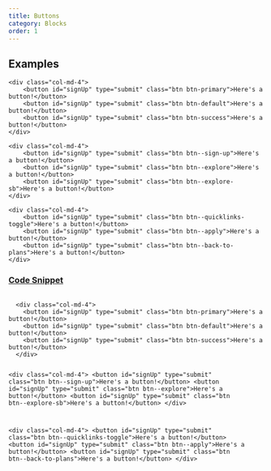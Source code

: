```yaml
---
title: Buttons
category: Blocks
order: 1
---
```


## Examples

<div class="row margin-top-65--desktop">

	<div class="col-md-4">
		<button id="signUp" type="submit" class="btn btn-primary">Here's a button!</button>
		<button id="signUp" type="submit" class="btn btn-default">Here's a button!</button>
		<button id="signUp" type="submit" class="btn btn-success">Here's a button!</button>
	</div>

	<div class="col-md-4">
		<button id="signUp" type="submit" class="btn btn--sign-up">Here's a button!</button>
		<button id="signUp" type="submit" class="btn btn--explore">Here's a button!</button>
		<button id="signUp" type="submit" class="btn btn--explore-sb">Here's a button!</button>
	</div>

	<div class="col-md-4">
		<button id="signUp" type="submit" class="btn btn--quicklinks-toggle">Here's a button!</button>
		<button id="signUp" type="submit" class="btn btn--apply">Here's a button!</button>
		<button id="signUp" type="submit" class="btn btn--back-to-plans">Here's a button!</button>
	</div>
</div>


<div class="expandable expandable--fa">
	<div class="expandable__trigger">
		<span class="fa fa-plus-circle expandable__glyph"> </span>
		<h3 class="expandable__heading"><a class="expandable__link" href="#" aria-expanded="false">Code Snippet</a></h3>
	</div>
	<div class="expandable__target">
		<pre style="width:100%;overflow: auto;">
			<code class="hljs xml">
  &lt;div class="col-md-4"&gt;
    &lt;button id="signUp" type="submit" class="btn btn-primary"&gt;Here's a button!&lt;/button&gt;
    &lt;button id="signUp" type="submit" class="btn btn-default"&gt;Here's a button!&lt;/button&gt;
    &lt;button id="signUp" type="submit" class="btn btn-success"&gt;Here's a button!&lt;/button&gt;
  &lt;/div&gt;

  &lt;div class="col-md-4"&gt;
    &lt;button id="signUp" type="submit" class="btn btn--sign-up"&gt;Here's a button!&lt;/button&gt;
    &lt;button id="signUp" type="submit" class="btn btn--explore"&gt;Here's a button!&lt;/button&gt;
    &lt;button id="signUp" type="submit" class="btn btn--explore-sb"&gt;Here's a button!&lt;/button&gt;
  &lt;/div&gt;

  &lt;div class="col-md-4"&gt;
    &lt;button id="signUp" type="submit" class="btn btn--quicklinks-toggle"&gt;Here's a button!&lt;/button&gt;
    &lt;button id="signUp" type="submit" class="btn btn--apply"&gt;Here's a button!&lt;/button&gt;
    &lt;button id="signUp" type="submit" class="btn btn--back-to-plans"&gt;Here's a button!&lt;/button&gt;
  &lt;/div&gt;
			</code>
		</pre>
	</div>
</div>

